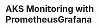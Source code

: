 # AKS Monitoring with PrometheusGrafana                                                                                                                                                                                                                                                                                                                                                                                                                               
